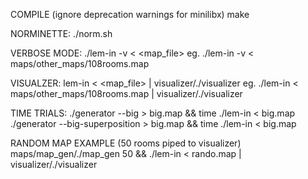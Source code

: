 COMPILE (ignore deprecation warnings for minilibx)
make

NORMINETTE:
./norm.sh

VERBOSE MODE:
./lem-in -v < <map_file>
eg. ./lem-in -v < maps/other_maps/108rooms.map

VISUALZER:
lem-in < <map_file> | visualizer/./visualizer
eg. ./lem-in < maps/other_maps/108rooms.map | visualizer/./visualizer

TIME TRIALS:
./generator --big > big.map && time ./lem-in < big.map
./generator --big-superposition > big.map && time ./lem-in < big.map

RANDOM MAP EXAMPLE (50 rooms piped to visualizer)
maps/map_gen/./map_gen 50  && ./lem-in < rando.map | visualizer/./visualizer